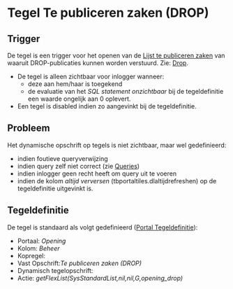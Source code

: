 # Tegel Te publiceren zaken (DROP)

## Trigger

De tegel is een trigger voor het openen van de [Lijst te publiceren zaken](/docs/probleemoplossing/portalen_en_moduleschermen/openingsportaal/tegel_te_publiceren_zaken/lijst_te_publiceren_zaken.md) van waaruit DROP-publicaties kunnen worden verstuurd. Zie: [Drop](/docs/instellen_inrichten/drop.md).

  * De tegel is alleen zichtbaar voor inlogger wanneer:
    * deze aan hem/haar is toegekend 
    * de evaluatie van het *SQL statement onzichtbaar* bij de tegeldefinitie een waarde ongelijk aan 0 oplevert. 
  * Een tegel is disabled indien zo aangevinkt bij de tegeldefinitie.

## Probleem

Het dynamische opschrift op tegels is niet zichtbaar, maar wel gedefinieerd:

  * indien foutieve queryverwijzing 
  * indien query zelf niet correct (zie [Queries](/docs/instellen_inrichten/queries.md))
  * indien inlogger geen recht heeft om query uit te voeren
  * indien de kolom *altijd verversen* (tbportaltiles.dlaltijdrefreshen) op de tegeldefinitie uitgevinkt is.

## Tegeldefinitie

De tegel is standaard als volgt gedefinieerd ([Portal Tegeldefinitie](/docs/instellen_inrichten/portaldefinitie/portal_tegel.md)):

  * Portaal: *Opening*
  * Kolom: *Beheer*
  * Kopregel:
  * Vast Opschrift:*Te publiceren zaken (DROP)*
  * Dynamisch tegelopschrift:
  * Actie: *getFlexList(SysStandardList,nil,nil,G,opening_drop)*

